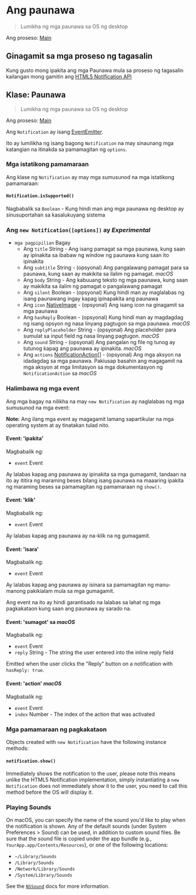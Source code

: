# Ang paunawa

> Lumikha ng mga paunawa sa OS ng desktop

Ang proseso: [Main](../glossary.md#main-process)

## Ginagamit sa mga proseso ng tagasalin

Kung gusto mong ipakita ang mga Paunawa mula sa proseso ng tagasalin kailangan mong gamitin ang [HTML5 Notification API](../tutorial/notifications.md)

## Klase: Paunawa

> Lumikha ng mga paunawa sa OS ng desktop

Ang proseso: [Main](../glossary.md#main-process)

Ang `Notification` ay isang [EventEmitter](http://nodejs.org/api/events.html#events_class_events_eventemitter).

Ito ay lumilikha ng isang bagong `Notification` na may sinaunang mga katangian na itinakda sa pamamagitan ng `options`.

### Mga istatikong pamamaraan

Ang klase ng `Notification` ay may mga sumusunod na mga istatikong pamamaraan:

#### `Notification.isSupported()`

Nagbabalik sa `Boolean` - Kung hindi man ang mga paunawa ng desktop ay sinusuportahan sa kasalukuyang sistema

### Ang `new Notification([options])` ay *Experimental*

* `mga pagpipilian` Bagay 
  * Ang `title` String - Ang isang pamagat sa mga paunawa, kung saan ay ipinakita sa ibabaw ng window ng paunawa kung saan ito ipinakita
  * Ang `subtitle` String - (opsyonal) Ang pangalawang pamagat para sa paunawa, kung saan ay makikita sa ilalim ng pamagat. *macOS*
  * Ang `body` String - Ang kabuuang teksto ng mga paunawa, kung saan ay makikita sa ilalim ng pamagat o pangalawang pamagat
  * Ang `silent` Boolean - (opsyonal) Kung hindi man ay maglalabas ng isang paunawang ingay kapag ipinapakita ang paunawa
  * Ang `icon` [NativeImage](native-image.md) - (opsyonal) Ang isang icon na ginagamit sa mga paunawa
  * Ang `hasReply` Boolean - (opsyonal) Kung hindi man ay magdagdag ng isang opsyon ng nasa linyang pagtugon sa mga paunawa. *macOS*
  * Ang `replyPlaceholder` String - (opsyonal) Ang placeholder para sumulat sa input field ng nasa linyang pagtugon. *macOS*
  * Ang `sound` String - (opsyonal) Ang pangalan ng file ng tunog ay tutunog kapag ang paunawa ay ipinakita. *macOS*
  * Ang `actions` [NotificationAction[]](structures/notification-action.md) - (opsyonal) Ang mga aksyon na idadagdag sa mga paunawa. Pakiusap basahin ang magagamit na mga aksyon at mga limitasyon sa mga dokumentasyon ng `NotificationAction` sa *macOS*

### Halimbawa ng mga event

Ang mga bagay na nilikha na may `new Notification` ay naglalabas ng mga sumusunod na mga event:

**Note:** Ang ilang mga event ay magagamit lamang sapartikular na mga operating system at ay tinatakan tulad nito.

#### Event: 'ipakita'

Magbabalik ng:

* `event` Event

Ay lalabas kapag ang paunawa ay ipinakita sa mga gumagamit, tandaan na ito ay ititira ng maraming beses bilang isang paunawa na maaaring ipakita ng maraming beses sa pamamagitan ng pamamaraan ng `show()`.

#### Event: 'klik'

Magbabalik ng:

* `event` Event

Ay lalabas kapag ang paunawa ay na-klik na ng gumagamit.

#### Event: 'isara'

Magbabalik ng:

* `event` Event

Ay lalabas kapag ang paunawa ay isinara sa pamamagitan ng manu-manong pakikialam mula sa mga gumagamit.

Ang event na ito ay hindi garantisado na lalabas sa lahat ng mga pagkakataon kung saan ang paunawa ay sarado na.

#### Event: 'sumagot' sa *macOS*

Magbabalik ng:

* `event` Event
* `reply` String - The string the user entered into the inline reply field

Emitted when the user clicks the "Reply" button on a notification with `hasReply: true`.

#### Event: 'action' *macOS*

Magbabalik ng:

* `event` Event
* `index` Number - The index of the action that was activated

### Mga pamamaraan ng pagkakataon

Objects created with `new Notification` have the following instance methods:

#### `notification.show()`

Immediately shows the notification to the user, please note this means unlike the HTML5 Notification implementation, simply instantiating a `new Notification` does not immediately show it to the user, you need to call this method before the OS will display it.

### Playing Sounds

On macOS, you can specify the name of the sound you'd like to play when the notification is shown. Any of the default sounds (under System Preferences > Sound) can be used, in addition to custom sound files. Be sure that the sound file is copied under the app bundle (e.g., `YourApp.app/Contents/Resources`), or one of the following locations:

* `~/Library/Sounds`
* `/Library/Sounds`
* `/Network/Library/Sounds`
* `/System/Library/Sounds`

See the [`NSSound`](https://developer.apple.com/documentation/appkit/nssound) docs for more information.